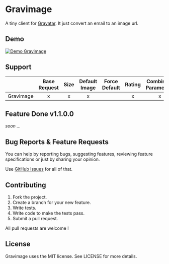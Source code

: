 # Gravimage

A tiny client for [Gravatar](https://secure.gravatar.com/). It just convert an email to an image url.

## Demo

[![Demo Gravimage](https://j.gifs.com/KRa8oP.gif)](https://www.youtube.com/watch?v=V9Tj5d8X1LI)

## Support

|           | Base Request | Size | Default Image  | Force Default | Rating | Combining Parameters | Secure Requests |
| ----------|:---------:|:---------:|:---------:|:---------:|:---------:|:---------:|:---------:|
| Gravimage |     x     |     x     |     x    |          |     x    |    x     |    x     |


## Feature Done v1.1.0.0

_soon ..._

## Bug Reports & Feature Requests

You can help by reporting bugs, suggesting features, reviewing feature specifications or just by sharing your opinion.

Use [GitHub Issues](https://github.com/aloisdg/Gravimage/issues) for all of that.

## Contributing

1. Fork the project.
2. Create a branch for your new feature.
3. Write tests.
4. Write code to make the tests pass.
5. Submit a pull request.

All pull requests are welcome !

## License

Gravimage uses the MIT license. See LICENSE for more details.
